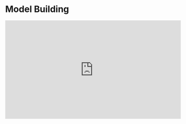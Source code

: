 # Model Building

<iframe width="560" height="315" src="https://www.youtube.com/embed/PU96qVoor7M" title="YouTube video player" frameborder="0" allow="accelerometer; autoplay; clipboard-write; encrypted-media; gyroscope; picture-in-picture" allowfullscreen></iframe>